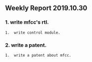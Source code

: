 ## Weekly Report 2019.10.30



### 1. write mfcc's rtl.

	1.	write control module.


### 2. write a patent.

	1.	write a patent about mfcc.



